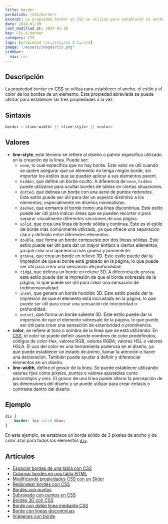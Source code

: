 ```yaml
---
title: border
permalink: /CSS/border/
excerpt: La propiedad border en CSS se utiliza para establecer el ancho, estilo y color de los bordes de un elemento. Puede ser none, hidden, dotted, dashed, solid, double, groove, ridge, inset, o outset. El grosor se define con line-width y el color se puede especificar con nombres predefinidos o códigos Hex, RGB, HSL o HSLA. Ejemplo: border: 3px solid blue. Más información en este enlace.
date: 2024-01-09
last_modified_at: 2024-01-10
key: CSS.b.border
category: CSS
tags: [propiedad css,css1,css 2.1,css3]
image: "/assets/images/CSS.png"
sidebar:
  nav: css
---
```


## Descripción


La propiedad `border` en [CSS](https://www.manualweb.net/css/) se utiliza para establecer el ancho, el estilo y el color de los bordes de un elemento. Esta propiedad abreviada se puede utilizar para establecer las tres propiedades a la vez.


## Sintaxis


```css
border : <line-width> || <line-style> || <color>
```


## Valores

- **line-style**, este término se refiere al diseño o patrón específico utilizado en la creación de la línea. Puede ser:
	- `none`, lo cual especifica que no hay borde. Este valor es útil cuando se quiere asegurar que un elemento no tenga ningún borde, sin importar los estilos que se puedan aplicar a sus elementos parent.
	- `hidden`, que define un borde oculto. A diferencia de `none`, `hidden` puede utilizarse para ocultar bordes de tablas en ciertas situaciones.
	- `dotted`, que delinea un borde con una serie de puntos redondos. Este estilo puede ser útil para dar un aspecto distintivo a los elementos, especialmente en diseños minimalistas.
	- `dashed`, que enmarca el borde como una línea discontinua. Este estilo puede ser útil para indicar áreas que se pueden recortar o para separar visualmente diferentes secciones de una página.
	- `solid`, que crea una línea de borde sólida y continua. Este es el estilo de borde más comúnmente utilizado, ya que ofrece una separación clara y definida entre diferentes elementos.
	- `double`, que forma un borde compuesto por dos líneas sólidas. Este estilo puede ser útil para dar un mayor énfasis a ciertos elementos, ya que crea una apariencia más gruesa y prominente.
	- `groove`, que crea un borde en relieve 3D. Este estilo puede dar la impresión de que el borde está grabado en la página, lo que puede ser útil para crear una sensación de profundidad.
	- `ridge`, que delinea un borde en relieve 3D. A diferencia de `groove`, este estilo puede dar la impresión de que el borde sobresale de la página, lo que puede ser útil para crear una sensación de tridimensionalidad.
	- `inset`, que genera un borde hundido 3D. Este estilo puede dar la impresión de que el elemento está incrustado en la página, lo que puede ser útil para crear una sensación de interioridad o profundidad.
	- `outset`, que forma un borde saliente 3D. Este estilo puede dar la impresión de que el elemento sobresale de la página, lo que puede ser útil para crear una sensación de exterioridad o prominencia.
- **color**, se refiere al tono o sombra de la línea que se está utilizando. En [CSS](https://www.manualweb.net/css/), el color se puede definir usando nombres de color predefinidos, códigos de color Hex, valores RGB, valores RGBA, valores HSL o valores HSLA. El uso del color es una herramienta poderosa en el diseño, ya que puede establecer un estado de ánimo, llamar la atención o hacer una declaración. También puede ayudar a definir y diferenciar elementos en un diseño.
- **line-width**, define el grosor de la línea. Se puede establecer utilizando valores fijos como _píxeles_, _puntos_ o valores ajustables como _porcentajes_ y _ems_. El grosor de una línea puede alterar la percepción de las dimensiones del diseño y se puede utilizar para crear énfasis o contraste dentro del diseño.

## Ejemplo


```css
div {
    border: 3px solid blue;
}
```


En este ejemplo, se establece un borde sólido de 3 píxeles de ancho y de color azul para todos los elementos [`div`](https://www.w3api.com/HTML/div/).


## Artículos

- [Espaciar bordes de una tabla con CSS](https://lineadecodigo.com/css/espaciar-bordes-de-una-tabla-con-css/)
- [Colapsar bordes en una tabla HTML](https://lineadecodigo.com/css/colapsar-bordes-en-una-tabla-html/)
- [Modificando propiedades CSS con un Slider](https://lineadecodigo.com/html5/modificando-propiedades-css-con-un-slider/)
- [Redondear bordes con CSS](https://lineadecodigo.com/css/redondear-bordes-con-css/)
- [Bordes con puntos](https://lineadecodigo.com/css/bordes-con-puntos/)
- [Subrayado con puntos en CSS](https://lineadecodigo.com/css/subrayado-con-puntos-en-css/)
- [Bordes 3D con CSS](https://lineadecodigo.com/css/bordes-3d-con-css/)
- [Borde con doble linea mediante CSS](https://lineadecodigo.com/css/borde-con-doble-linea-mediante-css/)
- [Borde con líneas discontinuas](https://lineadecodigo.com/css/borde-con-lineas-discontinuas/)
- [Imágenes con borde](https://lineadecodigo.com/css/imagenes-con-borde/)
